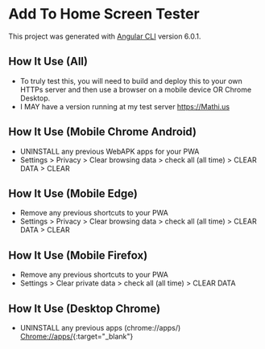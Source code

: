 # Add To Home Screen Tester

This project was generated with [Angular CLI](https://github.com/angular/angular-cli) version 6.0.1.

## How It Use (All)
 * To truly test this, you will need to build and deploy this to your own HTTPs server and then use a browser on a mobile device OR Chrome Desktop.  
 * I MAY have a version running at my test server https://Mathi.us

## How It Use (Mobile Chrome Android)
 * UNINSTALL any previous WebAPK apps for your PWA
 * Settings > Privacy > Clear browsing data > check all (all time) > CLEAR DATA > CLEAR

## How It Use (Mobile Edge)
 * Remove any previous shortcuts to your PWA
 * Settings > Privacy > Clear browsing data > check all (all time) > CLEAR DATA > CLEAR

## How It Use (Mobile Firefox)
 * Remove any previous shortcuts to your PWA
 * Settings > Clear private data > check all (all time) > CLEAR DATA 
 
 ## How It Use (Desktop Chrome)
  * UNINSTALL any previous apps (chrome://apps/)
 [Chrome://apps/](chrome://apps/){:target="_blank"}
 



